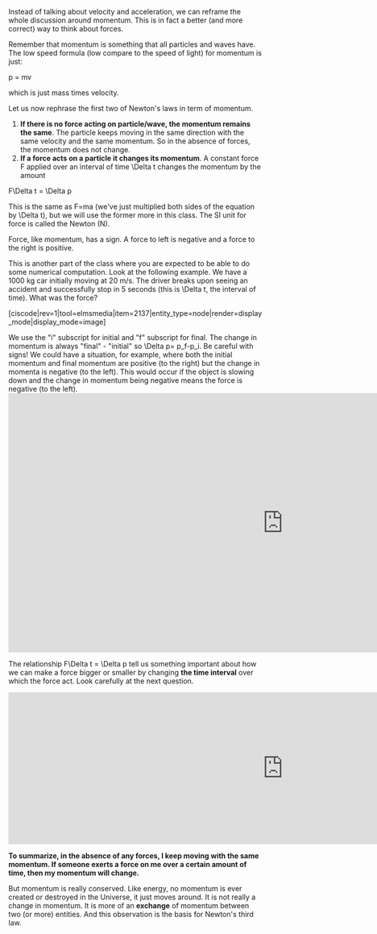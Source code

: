 Instead of talking about velocity and acceleration, we can reframe the whole discussion around momentum. This is in fact a better (and more correct) way to think about forces.

Remember that momentum is something that all particles and waves have. The low speed formula (low compare to the speed of light) for momentum is just:

<lrn-math>p = mv</lrn-math>

which is just mass times velocity.

Let us now rephrase the first two of Newton's laws in term of momentum.

1. **If there is no force acting on particle/wave, the momentum remains the same**. The particle keeps moving in the same direction with the same velocity and the same momentum. So in the absence of forces, the momentum does not change.
2. **If a force acts on a particle it changes its momentum**. A constant force F applied over an interval of time <lrn-math>\Delta t</lrn-math> changes the momentum by the amount

<lrn-math> F\Delta t = \Delta p</lrn-math>

This is the same as <lrn-math>F=ma</lrn-math> (we've just multiplied both sides of the equation by <lrn-math>\Delta t</lrn-math>), but we will use the former more in this class. The SI unit for force is called the Newton (N).

<lrndesign-sidenote label="Instructor Note" icon="bookmark" bg-color="#c2e5f2">
Force, like momentum, has a sign. A force to left is negative and a force to the right is positive.
</lrndesign-sidenote>

This is another part of the class where you are expected to be able to do some numerical computation. Look at the following example. We have a 1000 kg car initially moving at <lrn-math>20 m/s</lrn-math>. The driver breaks upon seeing an accident and successfully stop in 5 seconds (this is <lrn-math>\Delta t</lrn-math>, the interval of time). What was the force?

[ciscode|rev=1|tool=elmsmedia|item=2137|entity_type=node|render=display_mode|display_mode=image]

<lrndesign-sidenote label="Instructor Note" icon="bookmark" bg-color="#c2e5f2">
We use the "i" subscript for initial and "f" subscript for final. The change in momentum is always "final" - "initial" so <lrn-math>\Delta p= p_f-p_i</lrn-math>. Be careful with signs! We could have a situation, for example, where both the initial momentum and final momentum are positive (to the right) but the change in momenta is negative (to the left). This would occur if the object is slowing down and the change in momentum being negative means the force is negative (to the left).
</lrndesign-sidenote>

<iframe src="https://h5p.org/h5p/embed/120727" width="1090" height="515" frameborder="0" allowfullscreen="allowfullscreen"></iframe><script src="https://h5p.org/sites/all/modules/h5p/library/js/h5p-resizer.js" charset="UTF-8"></script>

The relationship <lrn-math>F\Delta t = \Delta p</lrn-math> tell us something important about how we can make a force bigger or smaller by changing **the time interval** over which the force act. Look carefully at the next question.

<iframe src="https://h5p.org/h5p/embed/84162" width="1090" height="302" frameborder="0" allowfullscreen="allowfullscreen"></iframe><script src="https://h5p.org/sites/all/modules/h5p/library/js/h5p-resizer.js" charset="UTF-8"></script>

**To summarize, in the absence of any forces, I keep moving with the same momentum. If someone exerts a force on me over a certain amount of time, then my momentum will change.**

But momentum is really conserved. Like energy, no momentum is ever created or destroyed in the Universe, it just moves around. It is not really a change in momentum. It is more of an **exchange** of momentum between two (or more) entities. And this observation is the basis for Newton's third law.